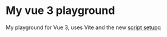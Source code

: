 # My vue 3 playground

My playground for Vue 3, uses Vite and the new [script setup]('https://github.com/vuejs/rfcs/blob/script-setup-2/active-rfcs/0000-script-setup.md')q